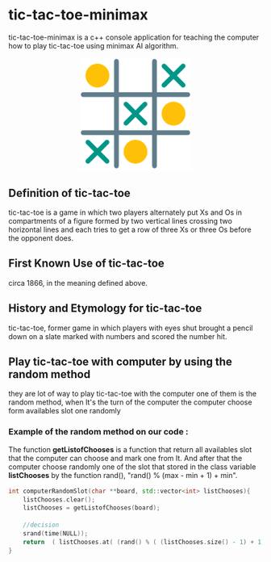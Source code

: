 # tic-tac-toe-minimax
tic-tac-toe-minimax is a c++ console application for teaching the computer how to play tic-tac-toe using minimax AI algorithm.


<p align="center">
	<img src="preview/tictactoe.png" style="width: 220px;"></img>
</p>


## Definition of tic-tac-toe

tic-tac-toe is a game in which two players alternately put Xs and Os in compartments of a figure formed by two vertical lines crossing two horizontal lines and each tries to get a row of three Xs or three Os before the opponent does.


## First Known Use of tic-tac-toe

circa 1866, in the meaning defined above.


## History and Etymology for tic-tac-toe

tic-tac-toe, former game in which players with eyes shut brought a pencil down on a slate marked with numbers and scored the number hit.


## Play tic-tac-toe with computer by using the random method

they are lot of way to play tic-tac-toe with the computer one of them is the random method, when It's the turn of the computer the computer choose form availables slot one randomly

### Example of the random method on our code :

The function __getListofChooses__ is a function that return all availables slot that the computer can choose and mark one from It.
And after that the computer choose randomly one of the slot that stored in the class variable __listChooses__ by the function rand(), "rand() % (max - min + 1) + min".


```c++
int computerRandomSlot(char **board, std::vector<int> listChooses){
	listChooses.clear();
	listChooses = getListofChooses(board);

	//decision
	srand(time(NULL));
	return  ( listChooses.at( (rand() % ( (listChooses.size() - 1) + 1)) ) );
}
```